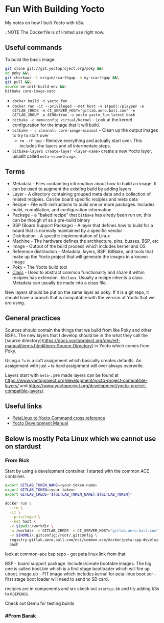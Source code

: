 # Fun With Building Yocto

My notes on how I built Yocto with k3s.

.:NOTE The Dockerfile is of limited use right now.

## Useful commands

To build the basic image:

```bash
git clone git://git.yoctoproject.org/poky &&\
cd poky &&\
git checkout -t origin/scarthgap -b my-scarthgap &&\
git pull &&\
source oe-init-build-env &&\
bitbake core-image-sato
```

- `docker build -t yacto_fun .`
- `docker run -it --privileged --net host -v $(pwd):/playpen -e GITLAB_CREDS -e CI_SERVER_HOST="gitlab.aero.ball.com" -e GITLAB_GROUP -e AERO=true -u yocto yacto_fun:latest bash`
- `bitbake -c menuconfig virtual/kernel` - Look at the kernel configuration for the image that it will build.
- `bitbake - c cleanall core-image-minimal` - Clean up the output images to try to start over
  - `rm -rf tmp` - Remove everything and actually start over. This includes the layers and all intermedate steps.
- `bitbake-layers create-layer <layer-name>` create a new Yocto layer, usuallt called `meta-<something>`.

## Terms

- Metadata - Files containting information about how to build an image. It can be used to augment the existing build by adding layers
- Layer - A directory containing grouped meta data and a collection of related recipies. Can be board specific recipies and meta data
- Recipe - File with instructions to build one or more packages. Includes build, complilation, and configuration information
- Package - a "baked recipe" that `bitbake` has alredy been run on, this can be though of as a pre-build binary
- BSP (Board Support Package) - A layer that defines how to build for a board that is normally maintained by a specific vendor
- Distribution - A specific implementation of Linux
- Machine - The hardware defines the architecture, pins, busses, BSP, etc
- Image - Output of the build process which includes kernel and OS
- Reference distribution - Metadata, layers, BSP, BitBake, and tools that make up the Yocto project that will generate the images in a known image
- Poky - The Yocto build tool
- [Class](https://docs.yoctoproject.org/ref-manual/classes.html) - Used to abstract common functionality and share it within recipies has extension `.bbclass`. Usually a recipe inherits a class. Metadata can usually be made into a class file.

New layers should be put on the same layer as poky.
If it is a git repo, it should have a branch that is compatable with the version of Yocto that we are using.

## General practices

Sources should contain the things that we build from like Poky and other BSPs.
The new layers that I develop should be in the what they call the [source directory}(https://docs.yoctoproject.org/dev/ref-manual/terms.html#term-Source-Directory) in Yocto which comes from Poky.

Using a `?=` is a soft assignment which basically creates defaults.
An assignment with just `=` is hard assignment will over always overwrite.

Layers start with `meta-`.
pre made layers can be found at https://www.yoctoproject.org/development/yocto-project-compatible-layers/ and https://www.yoctoproject.org/development/yocto-project-compatible-layers/.

## Useful links

- [PetaLinux to Yocto Command cross reference](https://xilinx-wiki.atlassian.net/wiki/spaces/A/pages/2787311617/PetaLinux+to+Yocto+-+Command+Cross+Reference)
- [Yocto Development Manual](https://docs.yoctoproject.org/dev/dev-manual/)

## Below is mostly Peta Linux which we cannot use on stardust

### From Rick

Start by using a development container.
I started with the common ACE container.

```bash
export GITLAB_TOKEN_NAME=<your-token-name>
export GITLAB_TOKEN=<your-token>
export GITLAB_CREDS="${GITLAB_TOKEN_NAME}:${GITLAB_TOKEN}"

docker run \
  --rm \
  -it \
  --privileged \
  --net host \
  -v $(pwd):/workdir \
  -w /workdir -e GITLAB_CREDS -e CI_SERVER_HOST="gitlab.aero.ball.com" -e GITLAB_GROUP -e AERO=true \
  -v ${HOME}/.gitconfig:/root/.gitconfig \
  registry-gitlab.aero.ball.com/nci/common-ace/docker/peta-cpp-develop \
  bash
```

look at common-ace bsp repo - get peta linux link from that

BSP - board support package. Includes/create bootable images.
The big one is called boot.bin which is a first stage bootloader which will fire up uboot.
image.ub - FIT image which includes kernal for peta linux
boot.scr - first stage boot loader
will need to send to SD card.

recipies are in components and src
ckeck out `startup.bb` and try adding k3s to `RDEPENDS`.

Check out Qemu for testing builds

### #From Barak
